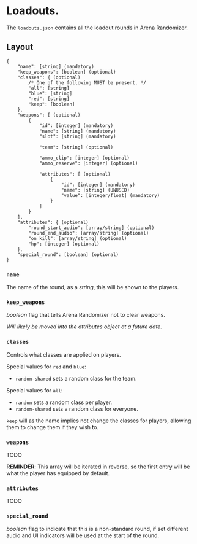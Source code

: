 # Loadouts.

The `loadouts.json` contains all the loadout rounds in Arena Randomizer.

## Layout

```
{
	"name": [string] (mandatory)
	"keep_weapons": [boolean] (optional)
	"classes": { (optional)
		/* One of the following MUST be present. */
		"all": [string]
		"blue": [string]
		"red": [string]
		"keep": [boolean]
	},
	"weapons": [ (optional)
		{
			"id": [integer] (mandatory)
			"name": [string] (mandatory)
			"slot": [string] (mandatory)

			"team": [string] (optional)

			"ammo_clip": [integer] (optional)
			"ammo_reserve": [integer] (optional)

			"attributes": [ (optional)
				{
					"id": [integer] (mandatory)
					"name": [string] (UNUSED)
					"value": [integer/float] (mandatory)
				}
			]
		}
	],
	"attributes": { (optional)
		"round_start_audio": [array/string] (optional)
		"round_end_audio": [array/string] (optional)
		"on_kill": [array/string] (optional)
		"hp": [integer] (optional)
	},
	"special_round": [boolean] (optional)
}
```

### `name`

The name of the round, as a *string*, this will be shown to the players.

### `keep_weapons`

*boolean* flag that tells Arena Randomizer not to clear weapons.

*Will likely be moved into the attributes object at a future date.*

### `classes`

Controls what classes are applied on players.

Special values for `red` and `blue`:
- `random-shared` sets a random class for the team.

Special values for `all`:

- `random` sets a random class per player.
- `random-shared` sets a random class for everyone.

`keep` will as the name implies not change the classes for players, allowing them to change them if they wish to.

### `weapons`

TODO

**REMINDER**: This array will be iterated in reverse, so the first entry will be what the player
has equipped by default.

### `attributes`

TODO

### `special_round`

*boolean* flag to indicate that this is a non-standard round, if set
different audio and UI indicators will be used at the start of the round.